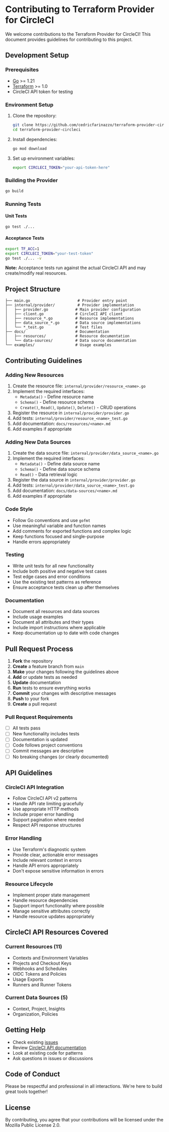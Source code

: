 # Contributing to Terraform Provider for CircleCI

We welcome contributions to the Terraform Provider for CircleCI! This document provides guidelines for contributing to this project.

## Development Setup

### Prerequisites

- [Go](https://golang.org/doc/install) >= 1.21
- [Terraform](https://www.terraform.io/downloads.html) >= 1.0
- CircleCI API token for testing

### Environment Setup

1. Clone the repository:
   ```bash
   git clone https://github.com/cedricfarinazzo/terraform-provider-circleci
   cd terraform-provider-circleci
   ```

2. Install dependencies:
   ```bash
   go mod download
   ```

3. Set up environment variables:
   ```bash
   export CIRCLECI_TOKEN="your-api-token-here"
   ```

### Building the Provider

```bash
go build
```

### Running Tests

#### Unit Tests
```bash
go test ./...
```

#### Acceptance Tests
```bash
export TF_ACC=1
export CIRCLECI_TOKEN="your-test-token"
go test ./... -v
```

**Note:** Acceptance tests run against the actual CircleCI API and may create/modify real resources.

## Project Structure

```
├── main.go                     # Provider entry point
├── internal/provider/          # Provider implementation
│   ├── provider.go            # Main provider configuration
│   ├── client.go              # CircleCI API client
│   ├── resource_*.go          # Resource implementations
│   ├── data_source_*.go       # Data source implementations
│   └── *_test.go              # Test files
├── docs/                      # Documentation
│   ├── resources/             # Resource documentation
│   └── data-sources/          # Data source documentation
└── examples/                  # Usage examples
```

## Contributing Guidelines

### Adding New Resources

1. Create the resource file: `internal/provider/resource_<name>.go`
2. Implement the required interfaces:
   - `Metadata()` - Define resource name
   - `Schema()` - Define resource schema
   - `Create()`, `Read()`, `Update()`, `Delete()` - CRUD operations
3. Register the resource in `internal/provider/provider.go`
4. Add tests: `internal/provider/resource_<name>_test.go`
5. Add documentation: `docs/resources/<name>.md`
6. Add examples if appropriate

### Adding New Data Sources

1. Create the data source file: `internal/provider/data_source_<name>.go`
2. Implement the required interfaces:
   - `Metadata()` - Define data source name
   - `Schema()` - Define data source schema
   - `Read()` - Data retrieval logic
3. Register the data source in `internal/provider/provider.go`
4. Add tests: `internal/provider/data_source_<name>_test.go`
5. Add documentation: `docs/data-sources/<name>.md`
6. Add examples if appropriate

### Code Style

- Follow Go conventions and use `gofmt`
- Use meaningful variable and function names
- Add comments for exported functions and complex logic
- Keep functions focused and single-purpose
- Handle errors appropriately

### Testing

- Write unit tests for all new functionality
- Include both positive and negative test cases
- Test edge cases and error conditions
- Use the existing test patterns as reference
- Ensure acceptance tests clean up after themselves

### Documentation

- Document all resources and data sources
- Include usage examples
- Document all attributes and their types
- Include import instructions where applicable
- Keep documentation up to date with code changes

## Pull Request Process

1. **Fork** the repository
2. **Create** a feature branch from `main`
3. **Make** your changes following the guidelines above
4. **Add** or update tests as needed
5. **Update** documentation
6. **Run** tests to ensure everything works
7. **Commit** your changes with descriptive messages
8. **Push** to your fork
9. **Create** a pull request

### Pull Request Requirements

- [ ] All tests pass
- [ ] New functionality includes tests
- [ ] Documentation is updated
- [ ] Code follows project conventions
- [ ] Commit messages are descriptive
- [ ] No breaking changes (or clearly documented)

## API Guidelines

### CircleCI API Integration

- Follow CircleCI API v2 patterns
- Handle API rate limiting gracefully
- Use appropriate HTTP methods
- Include proper error handling
- Support pagination where needed
- Respect API response structures

### Error Handling

- Use Terraform's diagnostic system
- Provide clear, actionable error messages
- Include relevant context in errors
- Handle API errors appropriately
- Don't expose sensitive information in errors

### Resource Lifecycle

- Implement proper state management
- Handle resource dependencies
- Support import functionality where possible
- Manage sensitive attributes correctly
- Handle resource updates appropriately

## CircleCI API Resources Covered

### Current Resources (11)
- Contexts and Environment Variables
- Projects and Checkout Keys
- Webhooks and Schedules
- OIDC Tokens and Policies
- Usage Exports
- Runners and Runner Tokens

### Current Data Sources (5)
- Context, Project, Insights
- Organization, Policies

## Getting Help

- Check existing [issues](https://github.com/cedricfarinazzo/terraform-provider-circleci/issues)
- Review [CircleCI API documentation](https://circleci.com/docs/api/v2/)
- Look at existing code for patterns
- Ask questions in issues or discussions

## Code of Conduct

Please be respectful and professional in all interactions. We're here to build great tools together!

## License

By contributing, you agree that your contributions will be licensed under the Mozilla Public License 2.0.
